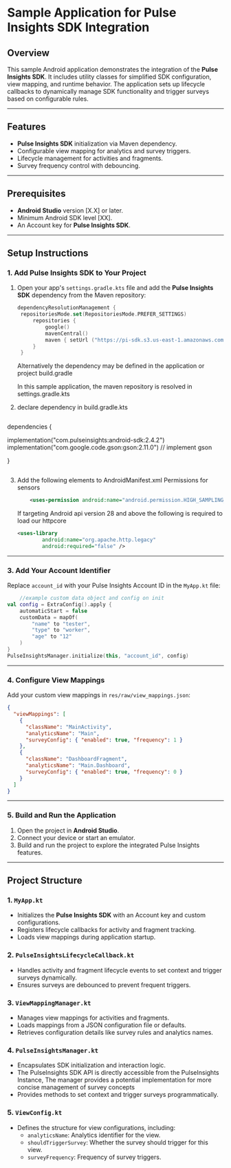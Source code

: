 
# Sample Application for **Pulse Insights SDK** Integration

## Overview

This sample Android application demonstrates the integration of the **Pulse Insights SDK**. It includes utility classes for simplified SDK configuration, view mapping, and runtime behavior. The application sets up lifecycle callbacks to dynamically manage SDK functionality and trigger surveys based on configurable rules.

---

## Features

- **Pulse Insights SDK** initialization via Maven dependency.
- Configurable view mapping for analytics and survey triggers.
- Lifecycle management for activities and fragments.
- Survey frequency control with debouncing.

---

## Prerequisites

- **Android Studio** version [X.X] or later.
- Minimum Android SDK level [XX].
- An Account key for **Pulse Insights SDK**.

---

## Setup Instructions

### 1. Add Pulse Insights SDK to Your Project

1. Open your app's `settings.gradle.kts` file and add the **Pulse Insights SDK** dependency from the Maven repository:

   ```kotlin
   dependencyResolutionManagement {
    repositoriesMode.set(RepositoriesMode.PREFER_SETTINGS)
        repositories {
            google()
            mavenCentral()
            maven { setUrl ("https://pi-sdk.s3.us-east-1.amazonaws.com/android") }
        }
    }
   ```
   Alternatively the dependency may be defined in the application or project build.gradle

   In this sample application, the maven repository is resolved in settings.gradle.kts
2.  declare dependency in build.gradle.kts

    ```kotlin
dependencies {

implementation("com.pulseinsights:android-sdk:2.4.2")
implementation("com.google.code.gson:gson:2.11.0")  // implement gson

}
```
```

3. Add the following elements to AndroidManifest.xml Permissions for sensors
    ```xml
        <uses-permission android:name="android.permission.HIGH_SAMPLING_RATE_SENSORS" />
    ```
   If targeting Android api version 28 and above the following is required to load our httpcore
    ```xml
    <uses-library
            android:name="org.apache.http.legacy"
            android:required="false" /> 
   ```

---

### 3. Add Your Account Identifier

Replace `account_id` with your Pulse Insights Account ID in the `MyApp.kt` file:

```kotlin
    //example custom data object and config on init
val config = ExtraConfig().apply {
    automaticStart = false
    customData = mapOf(
        "name" to "tester",
        "type" to "worker",
        "age" to "12"
    )
}
PulseInsightsManager.initialize(this, "account_id", config)
```

---

### 4. Configure View Mappings

Add your custom view mappings in `res/raw/view_mappings.json`:

```json
{
  "viewMappings": [
    {
      "className": "MainActivity",
      "analyticsName": "Main",
      "surveyConfig": { "enabled": true, "frequency": 1 }
    },
    {
      "className": "DashboardFragment",
      "analyticsName": "Main.Dashboard",
      "surveyConfig": { "enabled": true, "frequency": 0 }
    }
  ]
}
```

---

### 5. Build and Run the Application

1. Open the project in **Android Studio**.
2. Connect your device or start an emulator.
3. Build and run the project to explore the integrated Pulse Insights features.

---

## Project Structure

### 1. `MyApp.kt`
- Initializes the **Pulse Insights SDK** with an Account key and custom configurations.
- Registers lifecycle callbacks for activity and fragment tracking.
- Loads view mappings during application startup.

### 2. `PulseInsightsLifecycleCallback.kt`
- Handles activity and fragment lifecycle events to set context and trigger surveys dynamically.
- Ensures surveys are debounced to prevent frequent triggers.

### 3. `ViewMappingManager.kt`
- Manages view mappings for activities and fragments.
- Loads mappings from a JSON configuration file or defaults.
- Retrieves configuration details like survey rules and analytics names.

### 4. `PulseInsightsManager.kt`
- Encapsulates SDK initialization and interaction logic.
- The PulseInsights SDK API is directly accessible from the PulseInsights Instance, The manager provides a potential implementation for more concise management of survey concepts
- Provides methods to set context and trigger surveys programmatically.

### 5. `ViewConfig.kt`
- Defines the structure for view configurations, including:
    - `analyticsName`: Analytics identifier for the view.
    - `shouldTriggerSurvey`: Whether the survey should trigger for this view.
    - `surveyFrequency`: Frequency of survey triggers.

